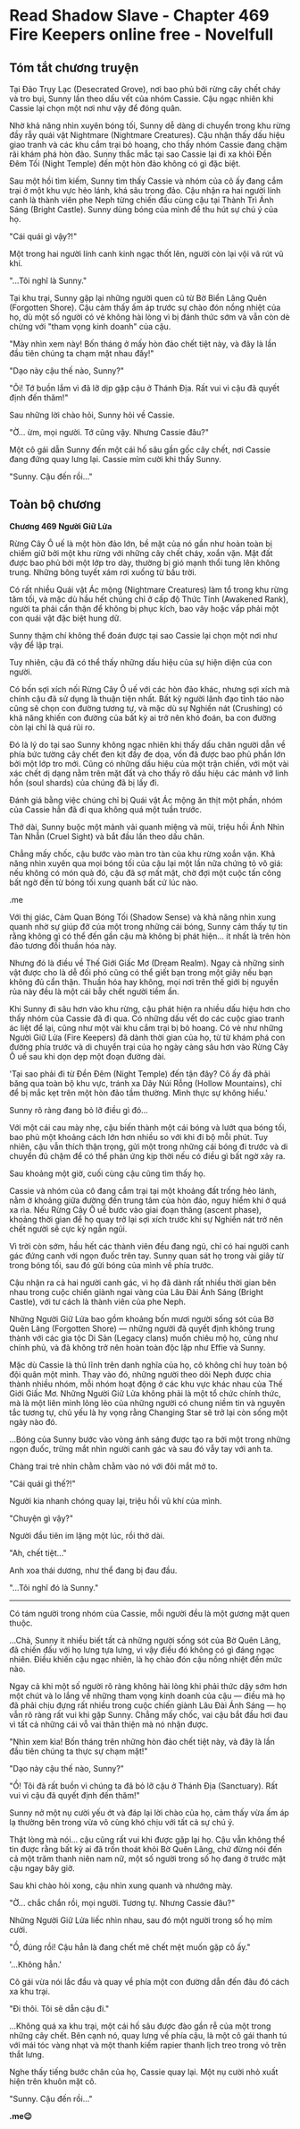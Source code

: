 # Read Shadow Slave - Chapter 469 Fire Keepers online free - Novelfull

## Tóm tắt chương truyện

Tại Đảo Trụy Lạc (Desecrated Grove), nơi bao phủ bởi rừng cây chết cháy và tro bụi, Sunny lần theo dấu vết của nhóm Cassie. Cậu ngạc nhiên khi Cassie lại chọn một nơi như vậy để đóng quân.

Nhờ khả năng nhìn xuyên bóng tối, Sunny dễ dàng di chuyển trong khu rừng đầy rẫy quái vật Nightmare (Nightmare Creatures). Cậu nhận thấy dấu hiệu giao tranh và các khu cắm trại bỏ hoang, cho thấy nhóm Cassie đang chậm rãi khám phá hòn đảo. Sunny thắc mắc tại sao Cassie lại đi xa khỏi Đền Đêm Tối (Night Temple) đến một hòn đảo không có gì đặc biệt.

Sau một hồi tìm kiếm, Sunny tìm thấy Cassie và nhóm của cô ấy đang cắm trại ở một khu vực hẻo lánh, khá sâu trong đảo. Cậu nhận ra hai người lính canh là thành viên phe Neph từng chiến đấu cùng cậu tại Thành Trì Ánh Sáng (Bright Castle). Sunny dùng bóng của mình để thu hút sự chú ý của họ.

"Cái quái gì vậy?!"

Một trong hai người lính canh kinh ngạc thốt lên, người còn lại vội vã rút vũ khí.

"...Tôi nghĩ là Sunny."

Tại khu trại, Sunny gặp lại những người quen cũ từ Bờ Biển Lãng Quên (Forgotten Shore). Cậu cảm thấy ấm áp trước sự chào đón nồng nhiệt của họ, dù một số người có vẻ không hài lòng vì bị đánh thức sớm và vẫn còn dè chừng với "tham vọng kinh doanh" của cậu.

"Mày nhìn xem này! Bốn tháng ở mấy hòn đảo chết tiệt này, và đây là lần đầu tiên chúng ta chạm mặt nhau đấy!"

"Dạo này cậu thế nào, Sunny?"

"Ôi! Tớ buồn lắm vì đã lỡ dịp gặp cậu ở Thánh Địa. Rất vui vì cậu đã quyết định đến thăm!"

Sau những lời chào hỏi, Sunny hỏi về Cassie.

"Ờ… ừm, mọi người. Tớ cũng vậy. Nhưng Cassie đâu?"

Một cô gái dẫn Sunny đến một cái hố sâu gần gốc cây chết, nơi Cassie đang đứng quay lưng lại. Cassie mỉm cười khi thấy Sunny.

"Sunny. Cậu đến rồi..."

## Toàn bộ chương

**Chương 469 Người Giữ Lửa**

Rừng Cây Ô uế là một hòn đảo lớn, bề mặt của nó gần như hoàn toàn bị chiếm giữ bởi một khu rừng với những cây chết cháy, xoắn vặn. Mặt đất được bao phủ bởi một lớp tro dày, thường bị gió mạnh thổi tung lên không trung. Những bông tuyết xám rơi xuống từ bầu trời.

Có rất nhiều Quái vật Ác mộng (Nightmare Creatures) làm tổ trong khu rừng tăm tối, và mặc dù hầu hết chúng chỉ ở cấp độ Thức Tỉnh (Awakened Rank), người ta phải cẩn thận để không bị phục kích, bao vây hoặc vấp phải một con quái vật đặc biệt hung dữ.

Sunny thậm chí không thể đoán được tại sao Cassie lại chọn một nơi như vậy để lập trại.

Tuy nhiên, cậu đã có thể thấy những dấu hiệu của sự hiện diện của con người.

Có bốn sợi xích nối Rừng Cây Ô uế với các hòn đảo khác, nhưng sợi xích mà chính cậu đã sử dụng là thuận tiện nhất. Bất kỳ người lãnh đạo tỉnh táo nào cũng sẽ chọn con đường tương tự, và mặc dù sự Nghiền nát (Crushing) có khả năng khiến con đường của bất kỳ ai trở nên khó đoán, ba con đường còn lại chỉ là quá rủi ro.

Đó là lý do tại sao Sunny không ngạc nhiên khi thấy dấu chân người dẫn về phía bức tường cây chết đen kịt đầy đe dọa, vốn đã được bao phủ phần lớn bởi một lớp tro mới. Cũng có những dấu hiệu của một trận chiến, với một vài xác chết dị dạng nằm trên mặt đất và cho thấy rõ dấu hiệu các mảnh vỡ linh hồn (soul shards) của chúng đã bị lấy đi.

Đánh giá bằng việc chúng chỉ bị Quái vật Ác mộng ăn thịt một phần, nhóm của Cassie hẳn đã đi qua không quá một tuần trước.

Thở dài, Sunny buộc một mảnh vải quanh miệng và mũi, triệu hồi Ánh Nhìn Tàn Nhẫn (Cruel Sight) và bắt đầu lần theo dấu chân.

Chẳng mấy chốc, cậu bước vào màn tro tàn của khu rừng xoắn vặn. Khả năng nhìn xuyên qua mọi bóng tối của cậu lại một lần nữa chứng tỏ vô giá: nếu không có món quà đó, cậu đã sợ mất mật, chờ đợi một cuộc tấn công bất ngờ đến từ bóng tối xung quanh bất cứ lúc nào.

.me

Với thị giác, Cảm Quan Bóng Tối (Shadow Sense) và khả năng nhìn xung quanh nhờ sự giúp đỡ của một trong những cái bóng, Sunny cảm thấy tự tin rằng không gì có thể đến gần cậu mà không bị phát hiện... ít nhất là trên hòn đảo tương đối thuần hóa này.

Nhưng đó là điều về Thế Giới Giấc Mơ (Dream Realm). Ngay cả những sinh vật được cho là dễ đối phó cũng có thể giết bạn trong một giây nếu bạn không đủ cẩn thận. Thuần hóa hay không, mọi nơi trên thế giới bị nguyền rủa này đều là một cái bẫy chết người tiềm ẩn.

Khi Sunny đi sâu hơn vào khu rừng, cậu phát hiện ra nhiều dấu hiệu hơn cho thấy nhóm của Cassie đã đi qua. Có những dấu vết do các cuộc giao tranh ác liệt để lại, cũng như một vài khu cắm trại bị bỏ hoang. Có vẻ như những Người Giữ Lửa (Fire Keepers) đã dành thời gian của họ, từ từ khám phá con đường phía trước và di chuyển trại của họ ngày càng sâu hơn vào Rừng Cây Ô uế sau khi dọn dẹp một đoạn đường dài.

'Tại sao phải đi từ Đền Đêm (Night Temple) đến tận đây? Cô ấy đã phải băng qua toàn bộ khu vực, tránh xa Dãy Núi Rỗng (Hollow Mountains), chỉ để bị mắc kẹt trên một hòn đảo tầm thường. Mình thực sự không hiểu.'

Sunny rõ ràng đang bỏ lỡ điều gì đó...

Với một cái cau mày nhẹ, cậu biến thành một cái bóng và lướt qua bóng tối, bao phủ một khoảng cách lớn hơn nhiều so với khi đi bộ mỗi phút. Tuy nhiên, cậu vẫn thích thận trọng, gửi một trong những cái bóng đi trước và di chuyển đủ chậm để có thể phản ứng kịp thời nếu có điều gì bất ngờ xảy ra.

Sau khoảng một giờ, cuối cùng cậu cũng tìm thấy họ.

Cassie và nhóm của cô đang cắm trại tại một khoảng đất trống hẻo lánh, nằm ở khoảng giữa đường đến trung tâm của hòn đảo, nguy hiểm khi ở quá xa rìa. Nếu Rừng Cây Ô uế bước vào giai đoạn thăng (ascent phase), khoảng thời gian để họ quay trở lại sợi xích trước khi sự Nghiền nát trở nên chết người sẽ cực kỳ ngắn ngủi.

Vì trời còn sớm, hầu hết các thành viên đều đang ngủ, chỉ có hai người canh gác đứng canh với ngọn đuốc trên tay. Sunny quan sát họ trong vài giây từ trong bóng tối, sau đó gửi bóng của mình về phía trước.

Cậu nhận ra cả hai người canh gác, vì họ đã dành rất nhiều thời gian bên nhau trong cuộc chiến giành ngai vàng của Lâu Đài Ánh Sáng (Bright Castle), với tư cách là thành viên của phe Neph.

Những Người Giữ Lửa bao gồm khoảng bốn mươi người sống sót của Bờ Quên Lãng (Forgotten Shore) — những người đã quyết định không trung thành với các gia tộc Di Sản (Legacy clans) muốn chiêu mộ họ, cũng như chính phủ, và đã không trở nên hoàn toàn độc lập như Effie và Sunny.

Mặc dù Cassie là thủ lĩnh trên danh nghĩa của họ, cô không chỉ huy toàn bộ đội quân một mình. Thay vào đó, những người theo dõi Neph được chia thành nhiều nhóm, mỗi nhóm hoạt động ở các khu vực khác nhau của Thế Giới Giấc Mơ. Những Người Giữ Lửa không phải là một tổ chức chính thức, mà là một liên minh lỏng lẻo của những người có chung niềm tin và nguyên tắc tương tự, chủ yếu là hy vọng rằng Changing Star sẽ trở lại còn sống một ngày nào đó.

...Bóng của Sunny bước vào vòng ánh sáng được tạo ra bởi một trong những ngọn đuốc, trừng mắt nhìn người canh gác và sau đó vẫy tay với anh ta.

Chàng trai trẻ nhìn chằm chằm vào nó với đôi mắt mở to.

"Cái quái gì thế?!"

Người kia nhanh chóng quay lại, triệu hồi vũ khí của mình.

"Chuyện gì vậy?"

Người đầu tiên im lặng một lúc, rồi thở dài.

"Ah, chết tiệt..."

Anh xoa thái dương, như thể đang bị đau đầu.

"...Tôi nghĩ đó là Sunny."

***

Có tám người trong nhóm của Cassie, mỗi người đều là một gương mặt quen thuộc.

...Chà, Sunny ít nhiều biết tất cả những người sống sót của Bờ Quên Lãng, đã chiến đấu với họ lưng tựa lưng, vì vậy điều đó không có gì đáng ngạc nhiên. Điều khiến cậu ngạc nhiên, là họ chào đón cậu nồng nhiệt đến mức nào.

Ngay cả khi một số người rõ ràng không hài lòng khi phải thức dậy sớm hơn một chút và lo lắng về những tham vọng kinh doanh của cậu — điều mà họ đã phải chịu đựng rất nhiều trong cuộc chiến giành Lâu Đài Ánh Sáng — họ vẫn rõ ràng rất vui khi gặp Sunny. Chẳng mấy chốc, vai cậu bắt đầu hơi đau vì tất cả những cái vỗ vai thân thiện mà nó nhận được.

"Nhìn xem kìa! Bốn tháng trên những hòn đảo chết tiệt này, và đây là lần đầu tiên chúng ta thực sự chạm mặt!"

"Dạo này cậu thế nào, Sunny?"

"Ồ! Tôi đã rất buồn vì chúng ta đã bỏ lỡ cậu ở Thánh Địa (Sanctuary). Rất vui vì cậu đã quyết định đến thăm!"

Sunny nở một nụ cười yếu ớt và đáp lại lời chào của họ, cảm thấy vừa ấm áp lạ thường bên trong vừa vô cùng khó chịu với tất cả sự chú ý.

Thật lòng mà nói... cậu cũng rất vui khi được gặp lại họ. Cậu vẫn không thể tin được rằng bất kỳ ai đã trốn thoát khỏi Bờ Quên Lãng, chứ đừng nói đến cả một trăm thanh niên nam nữ, một số người trong số họ đang ở trước mặt cậu ngay bây giờ.

Sau khi chào hỏi xong, cậu nhìn xung quanh và nhướng mày.

"Ờ... chắc chắn rồi, mọi người. Tương tự. Nhưng Cassie đâu?"

Những Người Giữ Lửa liếc nhìn nhau, sau đó một người trong số họ mỉm cười.

"Ồ, đúng rồi! Cậu hẳn là đang chết mê chết mệt muốn gặp cô ấy."

'...Không hẳn.'

Cô gái vừa nói lắc đầu và quay về phía một con đường dẫn đến đâu đó cách xa khu trại.

"Đi thôi. Tôi sẽ dẫn cậu đi."

...Không quá xa khu trại, một cái hố sâu được đào gần rễ của một trong những cây chết. Bên cạnh nó, quay lưng về phía cậu, là một cô gái thanh tú với mái tóc vàng nhạt và một thanh kiếm rapier thanh lịch treo trong vỏ trên thắt lưng.

Nghe thấy tiếng bước chân của họ, Cassie quay lại. Một nụ cười nhỏ xuất hiện trên khuôn mặt cô.

"Sunny. Cậu đến rồi..."

**.me😉**